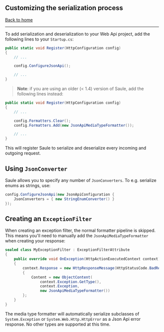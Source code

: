 
## Customizing the serialization process

[Back to home](index)

----

To add serialization and deserialization to your Web Api project,
add the following lines to your `Startup.cs`:

```csharp
public static void Register(HttpConfiguration config)
{
    // ...

    config.ConfigureJsonApi();

    // ...
}
```

> **Note**: if you are using an older (< 1.4) version of Saule, add the following lines instead:

```csharp
public static void Register(HttpConfiguration config)
{
    // ...

    config.Formatters.Clear();
    config.Formatters.Add(new JsonApiMediaTypeFormatter());

    // ...
}
```

This will register Saule to serialize and deserialize every incoming
and outgoing request.

## Using `JsonConverter`

Saule allows you to specify any number of `JsonConverters`.
To e.g. serialize enums as strings, use:

```csharp
config.ConfigureJsonApi(new JsonApiConfiguration {
    JsonConverters = { new StringEnumConverter() }
});
```

## Creating an `ExceptionFilter`

When creating an exception filter, the normal formatter pipeline is skipped.
This means you'll need to manually add the `JsonApiMediaTypeFormatter` when
creating your response:
```csharp
sealed class MyExceptionFilter : ExceptionFilterAttribute
{
    public override void OnException(HttpActionExecutedContext context)
    {
        context.Response = new HttpResponseMessage(HttpStatusCode.BadRequest)
        {
            Content = new ObjectContent(
                context.Exception.GetType(),
                context.Exception,
                new JsonApiMediaTypeFormatter())
        };
    }
}
```
The media type formatter will automatically serialize subclasses of `System.Exception`
or `System.Web.Http.HttpError` as a Json Api error response. No other types are supported
at this time.
